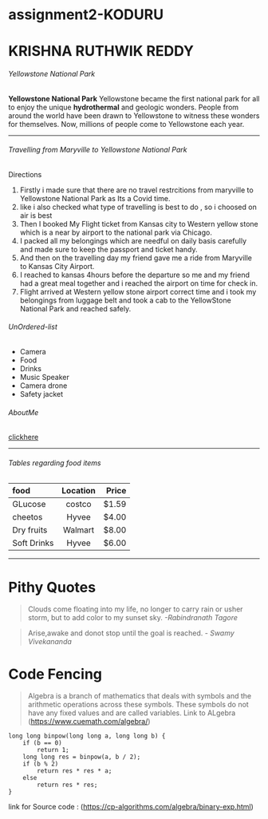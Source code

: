 # assignment2-KODURU
# KRISHNA RUTHWIK REDDY 
###### Yellowstone National Park
**Yellowstone National Park** Yellowstone became the first national park for all to enjoy the unique **hydrothermal** and geologic wonders. People from around the world have been drawn to Yellowstone to witness these wonders for themselves. Now, millions of people come to Yellowstone each year.

***
###### Travelling from Maryville to Yellowstone National Park
Directions 

1. Firstly i made sure that there are no travel restrcitions from maryville to Yellowstone National Park as Its a Covid time.
  1. like i also checked what type of travelling is best to do , so i choosed on air is best
2. Then I booked My Flight ticket from Kansas city to Western yellow stone which is a near by airport to the national park via Chicago.
3. I packed all my belongings which are needful on daily basis carefully and made sure to keep the passport and ticket handy.
4. And then on the travelling day my friend gave me a ride from Maryville to Kansas City Airport.
5. I reached to kansas 4hours before the departure so me and my friend had a great meal together and i reached the airport on time for check in.
6. Flight arrived at Western yellow stone airport correct time and i took my belongings from luggage belt and took a cab to the YellowStone National Park and reached safely.


###### UnOrdered-list 
* Camera
* Food
* Drinks
* Music Speaker
* Camera drone
* Safety jacket

###### AboutMe
[clickhere](https://github.com/KrishnaRuthwik/assignment2-KODURU/blob/616bf829a94ca5e26e648207ebfc9b894f970011/AboutMe.md)


***

###### Tables regarding food items

| food        | Location    |  Price        |
| :---        |    :----:   |          ---: |
| GLucose     |  costco     |  $1.59        |
| cheetos     |  Hyvee      |  $4.00        |   
| Dry fruits  |  Walmart    |  $8.00        |
| Soft Drinks |  Hyvee      |  $6.00        |

***

# Pithy Quotes

> Clouds come floating into my life, no longer to carry rain or usher storm, but to add color to my sunset sky. *-Rabindranath Tagore*

> Arise,awake and donot stop until the goal is reached. *- Swamy Vivekananda*

# Code Fencing 

>Algebra is a branch of mathematics that deals with symbols and the arithmetic operations across these symbols. These symbols do not have any fixed values and are called variables. Link to ALgebra (https://www.cuemath.com/algebra/)

```
long long binpow(long long a, long long b) {
    if (b == 0)
        return 1;
    long long res = binpow(a, b / 2);
    if (b % 2)
        return res * res * a;
    else
        return res * res;
}

```

link for Source code : (https://cp-algorithms.com/algebra/binary-exp.html)